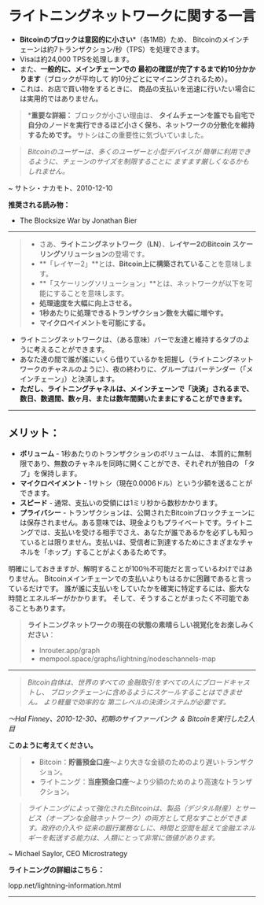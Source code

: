 # ライトニングネットワークに関する一言
* **Bitcoinのブロックは意図的に小さい***（各1MB）ため、
Bitcoinのメインチェーンは約7トランザクション/秒（TPS）を処理できます。
* Visaは約24,000 TPSを処理します。
* また、**一般的に、メインチェーンでの
最初の確認が完了するまで約10分かかります**（ブロックが平均して
約10分ごとにマイニングされるため）。
* これは、お店で買い物をするときに、
商品の支払いを迅速に行いたい場合には実用的ではありません。

> ***重要な詳細：** ブロックが小さい理由は、
**タイムチェーンを誰でも自宅で自分のノードを実行できるほど小さく保ち、ネットワークの分散化を維持するためです。** サトシはこの重要性に気づいていました。

>*Bitcoinのユーザーは、多くのユーザーと小型デバイスが
簡単に利用できるように、チェーンのサイズを制限することに
ますます厳しくなるかもしれません。*

~ サトシ・ナカモト、2010-12-10

**推奨される読み物：**
* The Blocksize War by Jonathan Bier
---

>* さあ、**ライトニングネットワーク（LN）**、**レイヤー2のBitcoin
>スケーリングソリューション**の登場です。
>* **「レイヤー2」**とは、**Bitcoin上に構築されている**ことを意味します。
>* **「スケーリングソリューション」**とは、ネットワークが以下を可能にすることを意味します。
>* **処理速度を大幅に向上させる。**
>* **1秒あたりに処理できるトランザクション数を大幅に増やす。**
>* **マイクロペイメントを可能にする。**

* ライトニングネットワークは、（ある意味）バーで友達と維持するタブのように考えることができます。
* あなた達の間で誰が誰にいくら借りているかを把握し（ライトニングネットワークのチャネルのように）、夜の終わりに、グループはバーテンダー（「メインチェーン」）と決済します。
* **ただし、ライトニングチャネルは、メインチェーンで「決済」されるまで、数日、数週間、数ヶ月、または数年間開いたままにすることができます。**

---
## メリット：
* **ボリューム** - 1秒あたりのトランザクションのボリュームは、
本質的に無制限であり、無数のチャネルを同時に開くことができ、それぞれが独自の
「タブ」を保持します。
* **マイクロペイメント** - 1サトシ（現在0.0006ドル）という少額を送ることができます。
* **スピード** - 通常、支払いの受領には1ミリ秒から数秒かかります。
* **プライバシー** - トランザクションは、公開されたBitcoinブロックチェーンには保存されません。ある意味では、現金よりもプライベートです。ライトニングでは、支払いを受ける相手でさえ、あなたが誰であるかを必ずしも知っているとは限りません。支払いは、受信者に到達するためにさまざまなチャネルを「ホップ」することがよくあるためです。

明確にしておきますが、解明することが100％不可能だと言っているわけではありません。
Bitcoinメインチェーンでの支払いよりもはるかに困難であると言っているだけです。
誰が誰に支払いをしていたかを確実に特定するには、膨大な時間とエネルギーがかかります。
そして、そうすることがまったく不可能であることもあります。

>**ライトニングネットワークの現在の状態の素晴らしい視覚化をお楽しみください**：
>* lnrouter.app/graph
>* mempool.space/graphs/lightning/nodeschannels-map

---

>*Bitcoin自体は、世界のすべての
金融取引をすべての人にブロードキャストし、
ブロックチェーンに含めるようにスケールすることはできません。
より軽量で効率的な
第二レベルの決済システムが必要です。*

*〜Hal Finney、2010-12-30、初期のサイファーパンク
＆ Bitcoinを実行した2人目*

**このように考えてください。**
>* Bitcoin：**貯蓄預金口座**〜より大きな金額のためのより遅いトランザクション。
>* ライトニング：**当座預金口座**〜より少額のためのより高速なトランザクション。


>*ライトニングによって強化されたBitcoinは、製品（デジタル財産）とサービス（オープンな金融ネットワーク）の両方として見なすことができます。政府の介入や
従来の銀行業務なしに、時間と空間を超えて金融エネルギーを転送する能力は、人類にとって非常に価値があります。*

~ Michael Saylor, CEO
Microstrategy

**ライトニングの詳細はこちら：**

lopp.net/lightning-information.html

---

